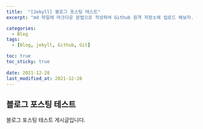 ```yaml
---
title:  "[Jekyll] 블로그 포스팅 테스트"
excerpt: "md 파일에 마크다운 문법으로 작성하여 Github 원격 저장소에 업로드 해보자. 에디터는 Visual Studio code 사용! 로컬 서버에서 확인도 해보자. "

categories:
  - Blog
tags:
  - [Blog, jekyll, Github, Git]

toc: true
toc_sticky: true
 
date: 2021-12-28
last_modified_at: 2021-12-28
---
```


## 블로그 포스팅 테스트
블로그 포스팅 테스트 게시글입니다.